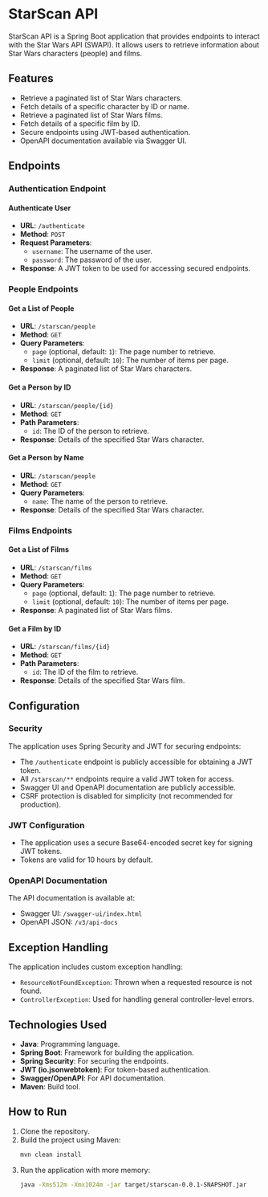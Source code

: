 # StarScan API

StarScan API is a Spring Boot application that provides endpoints to interact with the Star Wars API (SWAPI). It allows users to retrieve information about Star Wars characters (people) and films.

## Features

- Retrieve a paginated list of Star Wars characters.
- Fetch details of a specific character by ID or name.
- Retrieve a paginated list of Star Wars films.
- Fetch details of a specific film by ID.
- Secure endpoints using JWT-based authentication.
- OpenAPI documentation available via Swagger UI.

## Endpoints

### Authentication Endpoint

#### Authenticate User
- **URL**: `/authenticate`
- **Method**: `POST`
- **Request Parameters**:
    - `username`: The username of the user.
    - `password`: The password of the user.
- **Response**: A JWT token to be used for accessing secured endpoints.

### People Endpoints

#### Get a List of People
- **URL**: `/starscan/people`
- **Method**: `GET`
- **Query Parameters**:
    - `page` (optional, default: `1`): The page number to retrieve.
    - `limit` (optional, default: `10`): The number of items per page.
- **Response**: A paginated list of Star Wars characters.

#### Get a Person by ID
- **URL**: `/starscan/people/{id}`
- **Method**: `GET`
- **Path Parameters**:
    - `id`: The ID of the person to retrieve.
- **Response**: Details of the specified Star Wars character.

#### Get a Person by Name
- **URL**: `/starscan/people`
- **Method**: `GET`
- **Query Parameters**:
    - `name`: The name of the person to retrieve.
- **Response**: Details of the specified Star Wars character.

### Films Endpoints

#### Get a List of Films
- **URL**: `/starscan/films`
- **Method**: `GET`
- **Query Parameters**:
    - `page` (optional, default: `1`): The page number to retrieve.
    - `limit` (optional, default: `10`): The number of items per page.
- **Response**: A paginated list of Star Wars films.

#### Get a Film by ID
- **URL**: `/starscan/films/{id}`
- **Method**: `GET`
- **Path Parameters**:
    - `id`: The ID of the film to retrieve.
- **Response**: Details of the specified Star Wars film.

## Configuration

### Security
The application uses Spring Security and JWT for securing endpoints:
- The `/authenticate` endpoint is publicly accessible for obtaining a JWT token.
- All `/starscan/**` endpoints require a valid JWT token for access.
- Swagger UI and OpenAPI documentation are publicly accessible.
- CSRF protection is disabled for simplicity (not recommended for production).

### JWT Configuration
- The application uses a secure Base64-encoded secret key for signing JWT tokens.
- Tokens are valid for 10 hours by default.

### OpenAPI Documentation
The API documentation is available at:
- Swagger UI: `/swagger-ui/index.html`
- OpenAPI JSON: `/v3/api-docs`

## Exception Handling

The application includes custom exception handling:
- `ResourceNotFoundException`: Thrown when a requested resource is not found.
- `ControllerException`: Used for handling general controller-level errors.

## Technologies Used

- **Java**: Programming language.
- **Spring Boot**: Framework for building the application.
- **Spring Security**: For securing the endpoints.
- **JWT (io.jsonwebtoken)**: For token-based authentication.
- **Swagger/OpenAPI**: For API documentation.
- **Maven**: Build tool.

## How to Run

1. Clone the repository.
2. Build the project using Maven:
   ```bash
   mvn clean install
3. Run the application with more memory:
   ```bash
   java -Xms512m -Xmx1024m -jar target/starscan-0.0.1-SNAPSHOT.jar